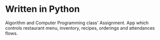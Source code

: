 # Written in Python

Algorithm and Computer Programming class' Assignment. App which controls restaurant menu, inventory, recipes, orderings and attendances flows.
